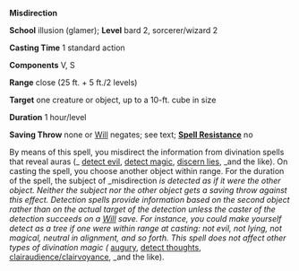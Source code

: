  **Misdirection**

**School** illusion (glamer); **Level** bard 2, sorcerer/wizard 2

**Casting Time** 1 standard action

**Components** V, S

**Range** close (25 ft. + 5 ft./2 levels)

**Target** one creature or object, up to a 10-ft. cube in size

**Duration** 1 hour/level

**Saving Throw** none or [Will](../combat.html#_will) negates; see text; **[Spell Resistance](../glossary.html#_spell-resistance)** no

By means of this spell, you misdirect the information from divination spells that reveal auras (_ [detect evil](detectEvil.html#_detect-evil), [detect magic](detectMagic.html#_detect-magic), [discern lies](discernLies.html#_discern-lies), _and the like). On casting the spell, you choose another object within range. For the duration of the spell, the subject of _misdirection _is detected as if it were the other object. Neither the subject nor the other object gets a saving throw against this effect. Detection spells provide information based on the second object rather than on the actual target of the detection unless the caster of the detection succeeds on a [Will](../combat.html#_will) save. For instance, you could make yourself detect as a tree if one were within range at casting: not evil, not lying, not magical, neutral in alignment, and so forth. This spell does not affect other types of divination magic (_ [augury](augury.html#_augury), [detect thoughts](detectThoughts.html#_detect-thoughts), [clairaudience/clairvoyance](clairaudienceClairvoyance.html#_clairaudience-clairvoyance), _and the like).

